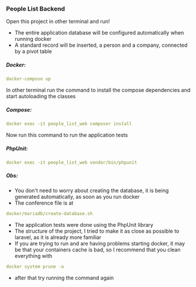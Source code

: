 ### People List Backend

Open this project in other terminal and run!

- The entire application database will be configured automatically when running docker
- A standard record will be inserted, a person and a company, connected by a pivot table

##### Docker:

```yml
docker-compose up
```

In other terminal run the command to install the compose dependencies and start autoloading the classes

##### Compose:

```yml
docker exec -it people_list_web composer install
```

Now run this command to run the application tests

##### PhpUnit:

```yml
docker exec -it people_list_web vendor/bin/phpunit
```

##### Obs:

- You don't need to worry about creating the database, it is being generated automatically, as soon as you run docker
- The conference file is at

```yml
docker/mariadb/create-database.sh
```

- The application tests were done using the PhpUnit library
- The structure of the project, I tried to make it as close as possible to laravel, as it is already more familiar
- If you are trying to run and are having problems starting docker, it may be that your containers cache is bad, so I recommend that you clean everything with

```yml
docker system prune -a
```

- after that try running the command again